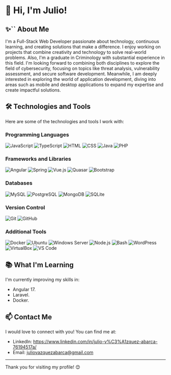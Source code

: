 # 👋 Hi, I'm Julio!

## ✨`` About Me
I'm a Full-Stack Web Developer passionate about technology, continuous learning, and creating solutions that make a difference. I enjoy working on projects that combine creativity and technology to solve real-world problems. Also, I'm a graduate in Criminology with substantial experience in this field. I'm looking forward to combining both disciplines to explore the field of cybersecurity, focusing on topics like threat analysis, vulnerability assessment, and secure software development. Meanwhile, I am deeply interested in exploring the world of application development, diving into areas such as mobile and desktop applications to expand my expertise and create impactful solutions.


## 🛠️ Technologies and Tools
Here are some of the technologies and tools I work with:

### Programming Languages
![JavaScript](https://skillicons.dev/icons?i=javascript)
![TypeScript](https://skillicons.dev/icons?i=typescript)
![HTML](https://skillicons.dev/icons?i=html)
![CSS](https://skillicons.dev/icons?i=css)
![Java](https://skillicons.dev/icons?i=java)
![PHP](https://skillicons.dev/icons?i=php)

### Frameworks and Libraries
![Angular](https://skillicons.dev/icons?i=angular)
![Spring](https://skillicons.dev/icons?i=spring)
![Vue.js](https://skillicons.dev/icons?i=vue)
![Quasar](https://skillicons.dev/icons?i=quasar)
![Bootstrap](https://skillicons.dev/icons?i=bootstrap)

### Databases
![MySQL](https://skillicons.dev/icons?i=mysql)
![PostgreSQL](https://skillicons.dev/icons?i=postgres)
![MongoDB](https://skillicons.dev/icons?i=mongodb)
![SQLite](https://skillicons.dev/icons?i=sqlite)

### Version Control
![Git](https://skillicons.dev/icons?i=git)
![GitHub](https://skillicons.dev/icons?i=github)

### Additional Tools
![Docker](https://skillicons.dev/icons?i=docker)
![Ubuntu](https://skillicons.dev/icons?i=ubuntu)
![Windows Server](https://skillicons.dev/icons?i=windows)
![Node.js](https://skillicons.dev/icons?i=nodejs)
![Bash](https://skillicons.dev/icons?i=bash)
![WordPress](https://skillicons.dev/icons?i=wordpress)
![VirtualBox](https://skillicons.dev/icons?i=virtualbox)
![VS Code](https://skillicons.dev/icons?i=vscode)

## 📚 What I'm Learning
I'm currently improving my skills in:
- Angular 17.
- Laravel.
- Docker.


## 📫 Contact Me
I would love to connect with you! You can find me at:

- LinkedIn: https://www.linkedin.com/in/julio-v%C3%A1zquez-abarca-76194517a/
- Email: juliovazquezabarca@gmail.com

---

Thank you for visiting my profile! 😊
